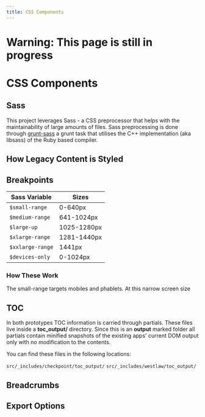 ```yaml
---
title: CSS Components
---
```


# Warning: This page is still in progress

# CSS Components

## Sass

This project leverages Sass - a CSS preprocessor that helps with the maintainability of large amounts of files. Sass preprocessing is done through [grunt-sass](https://github.com/sindresorhus/grunt-sass) a grunt task that utilises the C++ implementation (aka libsass) of the Ruby based compiler.

## How Legacy Content is Styled

## Breakpoints

<table>
    <thead>
        <tr>
        	<th>Sass Variable</th>
            <th>Sizes</th>
        </tr>
    </thead>
    <tbody>
        <tr>
        	<td><code>$small-range</code></td>
            <td>0-640px</td>
        </tr>
        <tr>
        	<td><code>$medium-range</code></td>
            <td>641-1024px</td>
        </tr>
        <tr>
        	<td><code>$large-up</code></td>
            <td>1025-1280px</td>
        </tr>
        <tr>
        	<td><code>$xlarge-range</code></td>
            <td>1281-1440px</td>
        </tr>
        <tr>
        	<td><code>$xxlarge-range</code></td>
            <td>1441px</td>
        </tr>
        <tr>
        	<td><code>$devices-only</code></td>
            <td>0-1024px</td>
        </tr>
    </tbody>
</table>

### How These Work

The small-range targets mobiles and phablets. At this narrow screen size



## TOC

In both prototypes TOC information is carried through partials. These files live inside a **toc_output/** directory. Since this is an **output** marked folder all partials contain minified snapshots of the existing apps' current DOM output only with no modification to the contents.

You can find these files in the following locations:

`src/_includes/checkpoint/toc_output/`
`src/_includes/westlaw/toc_output/`





## Breadcrumbs



## Export Options

